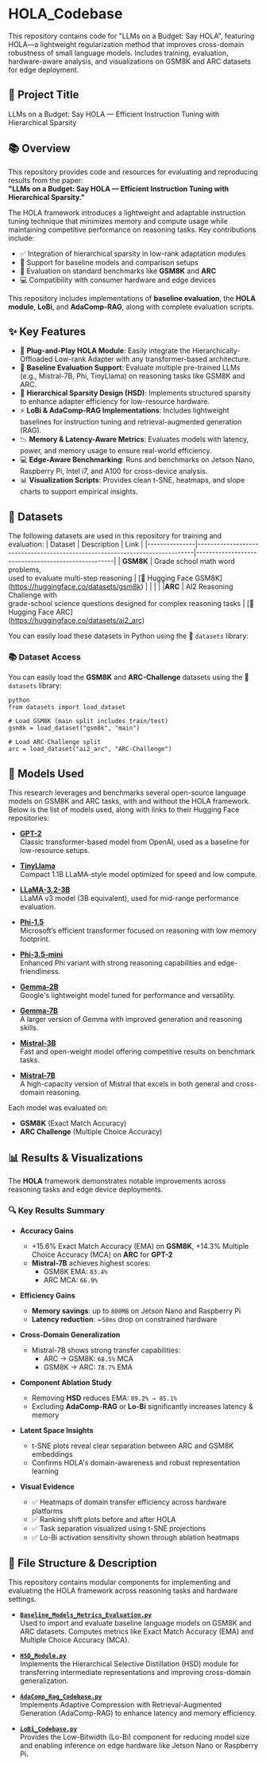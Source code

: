 # HOLA_Codebase
This repository contains code for "LLMs on a Budget: Say HOLA", featuring HOLA—a lightweight regularization method that improves cross-domain robustness of small language models. Includes training, evaluation, hardware-aware analysis, and visualizations on GSM8K and ARC datasets for edge deployment.


## 🧠 Project Title
LLMs on a Budget: Say HOLA — Efficient Instruction Tuning with Hierarchical Sparsity


## 📚 Overview

This repository provides code and resources for evaluating and reproducing results from the paper:  
**"LLMs on a Budget: Say HOLA — Efficient Instruction Tuning with Hierarchical Sparsity."**

The HOLA framework introduces a lightweight and adaptable instruction tuning technique that minimizes memory and compute usage while maintaining competitive performance on reasoning tasks. Key contributions include:

- ✅ Integration of hierarchical sparsity in low-rank adaptation modules  
- 🧩 Support for baseline models and comparison setups  
- 🧪 Evaluation on standard benchmarks like **GSM8K** and **ARC**  
- 💻 Compatibility with consumer hardware and edge devices  

This repository includes implementations of **baseline evaluation**, the **HOLA module**, **LoBi**, and **AdaComp-RAG**, along with complete evaluation scripts.


## ✨ Key Features

- 🔌 **Plug-and-Play HOLA Module**: Easily integrate the Hierarchically-Offloaded Low-rank Adapter with any transformer-based architecture.
- 🧪 **Baseline Evaluation Support**: Evaluate multiple pre-trained LLMs (e.g., Mistral-7B, Phi, TinyLlama) on reasoning tasks like GSM8K and ARC.
- 🧠 **Hierarchical Sparsity Design (HSD)**: Implements structured sparsity to enhance adapter efficiency for low-resource hardware.
- ⚡ **LoBi & AdaComp-RAG Implementations**: Includes lightweight baselines for instruction tuning and retrieval-augmented generation (RAG).
- 📉 **Memory & Latency-Aware Metrics**: Evaluates models with latency, power, and memory usage to ensure real-world efficiency.
- 💻 **Edge-Aware Benchmarking**: Runs and benchmarks on Jetson Nano, Raspberry Pi, Intel i7, and A100 for cross-device analysis.
- 📊 **Visualization Scripts**: Provides clean t-SNE, heatmaps, and slope charts to support empirical insights.


## 📂 Datasets

The following datasets are used in this repository for training and evaluation:
| Dataset       | Description                                                                 | Link                                               |
|---------------|-----------------------------------------------------------------------------|----------------------------------------------------|
| **GSM8K**     | Grade school math word problems,<br>used to evaluate multi-step reasoning   | [🔗 Hugging Face GSM8K]<br>(https://huggingface.co/datasets/gsm8k) |               |                                                                             |                                                     |
|**ARC**       | AI2 Reasoning Challenge with<br>grade-school science questions designed for complex reasoning tasks               |  [🔗 Hugging Face ARC]<br>(https://huggingface.co/datasets/ai2_arc)     
  


You can easily load these datasets in Python using the 🤗 `datasets` library:

### 📚 Dataset Access

You can easily load the **GSM8K** and **ARC-Challenge** datasets using the 🤗 `datasets` library:

```
python
from datasets import load_dataset

# Load GSM8K (main split includes train/test)
gsm8k = load_dataset("gsm8k", "main")

# Load ARC-Challenge split
arc = load_dataset("ai2_arc", "ARC-Challenge")
```


## 🧠 Models Used

This research leverages and benchmarks several open-source language models on GSM8K and ARC tasks, with and without the HOLA framework. Below is the list of models used, along with links to their Hugging Face repositories:

- **[GPT-2](https://huggingface.co/gpt2)**  
  Classic transformer-based model from OpenAI, used as a baseline for low-resource setups.

- **[TinyLlama](https://huggingface.co/TinyLlama/TinyLlama-1.1B-Chat-v1.0)**  
  Compact 1.1B LLaMA-style model optimized for speed and low compute.

- **[LLaMA-3.2-3B](https://huggingface.co/meta-llama/Meta-Llama-3-8B)**  
  LLaMA v3 model (3B equivalent), used for mid-range performance evaluation.

- **[Phi-1.5](https://huggingface.co/microsoft/phi-1_5)**  
  Microsoft’s efficient transformer focused on reasoning with low memory footprint.

- **[Phi-3.5-mini](https://huggingface.co/microsoft/Phi-3-mini-4k-instruct)**  
  Enhanced Phi variant with strong reasoning capabilities and edge-friendliness.

- **[Gemma-2B](https://huggingface.co/google/gemma-2b)**  
  Google's lightweight model tuned for performance and versatility.

- **[Gemma-7B](https://huggingface.co/google/gemma-7b)**  
  A larger version of Gemma with improved generation and reasoning skills.

- **[Mistral-3B](https://huggingface.co/mistralai/Mistral-7B-v0.1)**  
  Fast and open-weight model offering competitive results on benchmark tasks.

- **[Mistral-7B](https://huggingface.co/mistralai/Mistral-7B-v0.1)**  
  A high-capacity version of Mistral that excels in both general and cross-domain reasoning.

Each model was evaluated on:
- **GSM8K** (Exact Match Accuracy)
- **ARC Challenge** (Multiple Choice Accuracy)


## 📊 Results & Visualizations

The **HOLA** framework demonstrates notable improvements across reasoning tasks and edge device deployments.

### 🔍 Key Results Summary

- **Accuracy Gains**  
  - +15.6% Exact Match Accuracy (EMA) on **GSM8K**, +14.3% Multiple Choice Accuracy (MCA) on **ARC** for **GPT-2**  
  - **Mistral-7B** achieves highest scores:  
    - GSM8K EMA: `83.4%`  
    - ARC MCA: `66.9%`

- **Efficiency Gains**  
  - **Memory savings**: up to `800MB` on Jetson Nano and Raspberry Pi  
  - **Latency reduction**: ~`50ms` drop on constrained hardware

- **Cross-Domain Generalization**  
  - Mistral-7B shows strong transfer capabilities:  
    - ARC → GSM8K: `68.5%` MCA  
    - GSM8K → ARC: `78.7%` EMA

- **Component Ablation Study**  
  - Removing **HSD** reduces EMA: `89.2% → 85.1%`  
  - Excluding **AdaComp-RAG** or **Lo-Bi** significantly increases latency & memory

- **Latent Space Insights**  
  - t-SNE plots reveal clear separation between ARC and GSM8K embeddings  
  - Confirms HOLA's domain-awareness and robust representation learning

- **Visual Evidence**  
  - ✅ Heatmaps of domain transfer efficiency across hardware platforms  
  - ✅ Ranking shift plots before and after HOLA  
  - ✅ Task separation visualized using t-SNE projections  
  - ✅ Lo-Bi activation sensitivity shown through ablation heatmaps  


## 📁 File Structure & Description

This repository contains modular components for implementing and evaluating the HOLA framework across reasoning tasks and hardware settings.

- [**`Baseline_Models_Metrics_Evaluation.py`**](./Baseline_Models_Metrics%20Evaluation.py)   
  Used to import and evaluate baseline language models on GSM8K and ARC datasets. Computes metrics like Exact Match Accuracy (EMA) and Multiple Choice Accuracy (MCA).

- [**`HSD_Module.py`**](./HSD%20Module.py)  
  Implements the Hierarchical Selective Distillation (HSD) module for transferring intermediate representations and improving cross-domain generalization.

- [**`AdaComp_Rag_Codebase.py`**](./AdaComp%20Rag_Codebase.py)  
  Implements Adaptive Compression with Retrieval-Augmented Generation (AdaComp-RAG) to enhance latency and memory efficiency.

- [**`LoBi_Codebase.py`**](./LoBi_Codebase.py)  
  Provides the Low-Bitwidth (Lo-Bi) component for reducing model size and enabling inference on edge hardware like Jetson Nano or Raspberry Pi.


  